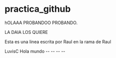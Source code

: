 # practica_github
hOLAAA PROBANDOO PROBANDO.

LA DAIA LOS QUIERE

Esta es una linea escrita por Raul en la rama de Raul

LuvisC Hola mundo -- -- -- -- 
